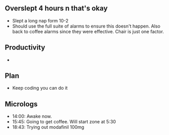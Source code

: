 ## Overslept 4 hours n that's okay
* Slept a long nap form 10-2
* Should use the full suite of alarms to ensure this doesn't happen. Also back to coffee alarms since they were effective. Chair is just one factor.

## Productivity
* 

## Plan
* Keep coding you can do it

## Micrologs
* 14:00: Awake now.
* 15:45: Going to get coffee. Will start zone at 5:30
* 18:43: Trying out modafinil 100mg 